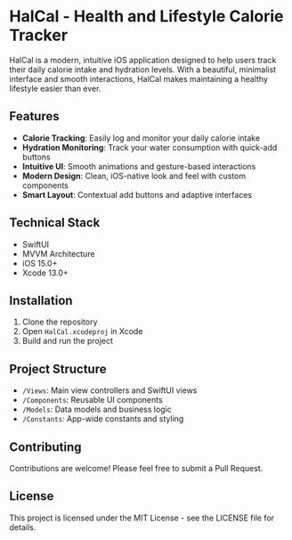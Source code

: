 # HalCal - Health and Lifestyle Calorie Tracker

HalCal is a modern, intuitive iOS application designed to help users track their daily calorie intake and hydration levels. With a beautiful, minimalist interface and smooth interactions, HalCal makes maintaining a healthy lifestyle easier than ever.

## Features

- **Calorie Tracking**: Easily log and monitor your daily calorie intake
- **Hydration Monitoring**: Track your water consumption with quick-add buttons
- **Intuitive UI**: Smooth animations and gesture-based interactions
- **Modern Design**: Clean, iOS-native look and feel with custom components
- **Smart Layout**: Contextual add buttons and adaptive interfaces

## Technical Stack

- SwiftUI
- MVVM Architecture
- iOS 15.0+
- Xcode 13.0+

## Installation

1. Clone the repository
2. Open `HalCal.xcodeproj` in Xcode
3. Build and run the project

## Project Structure

- `/Views`: Main view controllers and SwiftUI views
- `/Components`: Reusable UI components
- `/Models`: Data models and business logic
- `/Constants`: App-wide constants and styling

## Contributing

Contributions are welcome! Please feel free to submit a Pull Request.

## License

This project is licensed under the MIT License - see the LICENSE file for details. 